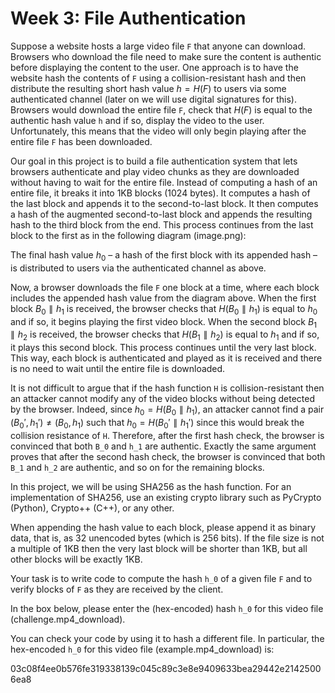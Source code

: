 # Week 3: File Authentication

Suppose a website hosts a large video file `F` that anyone can download. Browsers who download the file need to make sure the content is authentic before displaying the content to the user. One approach is to have the website hash the contents of `F` using a collision-resistant hash and then distribute the resulting short hash value $h = H(F)$ to users via some authenticated channel (later on we will use digital signatures for this). Browsers would download the entire file `F`, check that $H(F)$ is equal to the authentic hash value `h` and if so, display the video to the user. Unfortunately, this means that the video will only begin playing after the entire file `F` has been downloaded.

Our goal in this project is to build a file authentication system that lets browsers authenticate and play video chunks as they are downloaded without having to wait for the entire file. Instead of computing a hash of an entire file, it breaks it into 1KB blocks (1024 bytes). It computes a hash of the last block and appends it to the second-to-last block. It then computes a hash of the augmented second-to-last block and appends the resulting hash to the third block from the end. This process continues from the last block to the first as in the following diagram (image.png):

The final hash value $h_0$ – a hash of the first block with its appended hash – is distributed to users via the authenticated channel as above.

Now, a browser downloads the file `F` one block at a time, where each block includes the appended hash value from the diagram above. When the first block $B_0 \parallel h_1$ is received, the browser checks that $H(B_0 \parallel h_1)$ is equal to $h_0$ and if so, it begins playing the first video block. When the second block $B_1 \parallel h_2$ is received, the browser checks that $H(B_1 \parallel h_2)$ is equal to $h_1$ and if so, it plays this second block. This process continues until the very last block. This way, each block is authenticated and played as it is received and there is no need to wait until the entire file is downloaded.

It is not difficult to argue that if the hash function `H` is collision-resistant then an attacker cannot modify any of the video blocks without being detected by the browser. Indeed, since $h_0 = H(B_0 \parallel h_1)$, an attacker cannot find a pair $(B_0', h_1') \neq (B_0, h_1)$ such that $h_0 = H(B_0' \parallel h_1')$ since this would break the collision resistance of `H`. Therefore, after the first hash check, the browser is convinced that both `B_0` and `h_1` are authentic. Exactly the same argument proves that after the second hash check, the browser is convinced that both `B_1` and `h_2` are authentic, and so on for the remaining blocks.

In this project, we will be using SHA256 as the hash function. For an implementation of SHA256, use an existing crypto library such as PyCrypto (Python), Crypto++ (C++), or any other.

When appending the hash value to each block, please append it as binary data, that is, as 32 unencoded bytes (which is 256 bits). If the file size is not a multiple of 1KB then the very last block will be shorter than 1KB, but all other blocks will be exactly 1KB.

Your task is to write code to compute the hash `h_0` of a given file `F` and to verify blocks of `F` as they are received by the client.

In the box below, please enter the (hex-encoded) hash `h_0` for this video file (challenge.mp4_download).

You can check your code by using it to hash a different file. In particular, the hex-encoded `h_0` for this video file (example.mp4_download) is:

03c08f4ee0b576fe319338139c045c89c3e8e9409633bea29442e21425006ea8
